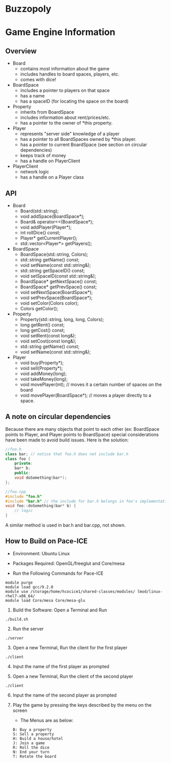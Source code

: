 # Buzzopoly

# Game Engine Information
## Overview
- Board
    - contains most information about the game
    - includes handles to board spaces, players, etc.
    - comes with dice!
- BoardSpace
    - includes a pointer to players on that space
    - has a name
    - has a spaceID (for locating the space on the board)
- Property
    - inherits from BoardSpace
    - includes information about rent/prices/etc.
    - has a pointer to the owner of *this property.
- Player
    - represents "server side" knowledge of a player
    - has a pointer to all BoardSpaces owned by *this player.
    - has a pointer to current BoardSpace (see section on circular dependencies)
    - keeps track of money
    - has a handle on PlayerClient
- PlayerClient
    - network logic
    - has a handle on a Player class
## API
- Board
    - Board(std::string);
    - void addSpace(BoardSpace*);
    - Board& operator<<(BoardSpace*);
    - void addPlayer(Player*);
    - int rollDice() const;
    - Player* getCurrentPlayer();
    - std::vector<Player*> getPlayers();
- BoardSpace
    - BoardSpace(std::string, Colors);
    - std::string getName() const;
    - void setName(const std::string&);
    - std::string getSpaceID() const;
    - void setSpaceID(const std::string&);
    - BoardSpace* getNextSpace() const;
    - BoardSpace* getPrevSpace() const;
    - void setNextSpace(BoardSpace*);
    - void setPrevSpace(BoardSpace*);
    - void setColor(Colors color);
    - Colors getColor();
- Property
    - Property(std::string, long, long, Colors);
    - long getRent() const;
    - long getCost() const;
    - void setRent(const long&);
    - void setCost(const long&);
    - std::string getName() const;
    - void setName(const std::string&);
- Player
    - void buy(Property*);
    - void sell(Property*);
    - void addMoney(long);
    - void takeMoney(long);
    - void movePlayer(int); // moves it a certain number of spaces on the board
    - void movePlayer(BoardSpace*); // moves a player directly to a space.

## A note on circular dependencies
Because there are many objects that point to each other (ex: BoardSpace points to Player, and Player points to BoardSpace) special considerations have been made to avoid build issues. Here is the solution:


```cpp
//foo.h
class bar; // notice that foo.h does not include bar.h
class foo {
    private:
    bar* b;
    public:
    void doSomething(bar*);
};
```

```cpp
//foo.cpp
#include "foo.h"
#include "bar.h" // the include for bar.h belongs in foo's implementation file.
void foo::doSomething(bar* b) {
    // logic
}
```

A similar method is used in bar.h and bar.cpp, not shown.


## How to Build on Pace-ICE
- Environment: Ubuntu Linux
- Packages Required: OpenGL/freeglut and Core/mesa

- Run the Following Commands for Pace-ICE

```
module purge
module load gcc/9.2.0
module use /storage/home/hcocice1/shared-classes/modules/ lmod/linux-rhel7-x86_64/
module load Core/mesa Core/mesa-glu
```

1. Build the Software: Open a Terminal and Run 
```
./build.sh
```
2. Run the server
```
./server
```

3. Open a new Terminal, Run the client for the first player
```
./client
```
4. Input the name of the first player as prompted

5. Open a new Terminal, Run the client of the second player
```
./client
```

6. Input the name of the second player as prompted

7. Play the game by pressing the keys described by the menu on the screen
    - The Menus are as below:
    ```
    B: Buy a property
    S: Sell a property
    H: Build a house/hotel
    J: Join a game
    R: Roll the dice
    N: End your turn
    T: Rotate the board
    ```